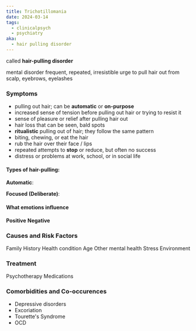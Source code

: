 ```yaml
---
title: Trichotillomania
date: 2024-03-14
tags:
  - clinicalpsych
  - psychiatry
aka:
  - hair pulling disorder
---
```

called **hair-pulling disorder**

mental disorder
frequent, repeated, irresistible urge to pull hair out
from scalp, eyebrows, eyelashes

### Symptoms
- pulling out hair; can be **automatic** or **on-purpose**
- increased sense of tension before pulling out hair or trying to resist it
- sense of pleasure or relief after pulling hair out 
- hair loss that can be seen, bald spots
- **ritualistic** pulling out of hair; they follow the same pattern
- biting, chewing, or eat the hair
- rub the hair over their face / lips
- repeated attempts to **stop** or reduce, but often no success
- distress or problems at work, school, or in social life 

#### Types of hair-pulling:
**Automatic**: 

**Focused (Deliberate)**:

#### What emotions influence 
**Positive**
**Negative**

### Causes and Risk Factors
Family History 
Health condition
Age
Other mental health 
Stress
Environment

### Treatment
Psychotherapy
Medications

### Comorbidities and Co-occurences
- Depressive disorders
- Excoriation 
- Tourette's Syndrome
- OCD 

